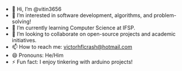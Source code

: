 - 👋 Hi, I’m @vitin3656  
- 👀 I’m interested in software development, algorithms, and problem-solving!  
- 🌱 I’m currently learning Computer Science at IFSP.  
- 💞️ I’m looking to collaborate on open-source projects and academic initiatives.  
- 📫 How to reach me: victorhflcrash@hotmail.com 
- 😄 Pronouns: He/Him  
- ⚡ Fun fact: I enjoy tinkering with arduino projects!  
